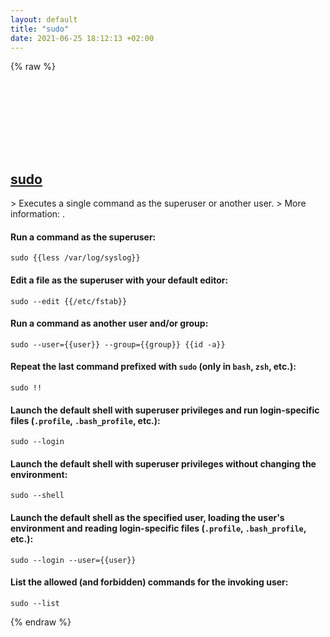 ```yaml
---
layout: default
title: "sudo"
date: 2021-06-25 18:12:13 +02:00
---
```

{% raw %}
<h2 id="sudo">
  <a href="/en/common/sudo.html">sudo</a> <a href="#sudo"><svg class="icon">
    <use href="/assets/images/unicode_sprite.svg#link" />
  </svg></a>
</h2>
> Executes a single command as the superuser or another user.
> More information: <https://www.sudo.ws/sudo.html>.

#### Run a command as the superuser:
```shell
sudo {{less /var/log/syslog}}
```
#### Edit a file as the superuser with your default editor:
```shell
sudo --edit {{/etc/fstab}}
```
#### Run a command as another user and/or group:
```shell
sudo --user={{user}} --group={{group}} {{id -a}}
```
#### Repeat the last command prefixed with `sudo` (only in `bash`, `zsh`, etc.):
```shell
sudo !!
```
#### Launch the default shell with superuser privileges and run login-specific files (`.profile`, `.bash_profile`, etc.):
```shell
sudo --login
```
#### Launch the default shell with superuser privileges without changing the environment:
```shell
sudo --shell
```
#### Launch the default shell as the specified user, loading the user's environment and reading login-specific files (`.profile`, `.bash_profile`, etc.):
```shell
sudo --login --user={{user}}
```
#### List the allowed (and forbidden) commands for the invoking user:
```shell
sudo --list
```
{% endraw %}